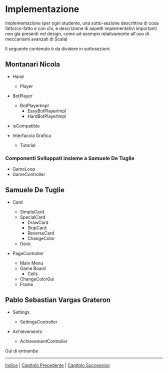 # Implementazione

Implementazione (per ogni studente, una sotto-sezione descrittiva 
di cosa fatto/co-fatto e con chi, e descrizione di aspetti implementativi importanti 
non già presenti nel design, come ad esempio relativamente 
all'uso di meccanismi avanzati di Scala)

Il seguente contenuto è da dividere in sottosezioni:


## Montanari Nicola

- Hand

  - Player

- BotPlayer
  - BotPlayerImpl
    - EasyBotPlayerImpl
    - HardBotPlayerImpl
- isCompatible

- Interfaccia Grafica
  - Tutorial

### Componenti Sviluppati insieme a Samuele De Tuglie

- GameLoop
- GameController

## Samuele De Tuglie

- Card
  - SimpleCard
  - SpecialCard
    - DrawCard
    - SkipCard
    - ReverseCard
    - ChangeColor
  - Deck

- PageController
  - Main Menu
  - Game Board
    - Cells
  - ChangeColorGui
  - Frame


## Pablo Sebastian Vargas Grateron

- Settings
  - SettingsController

- Achievements
  - AchievementController

Gui di entrambe


---

[Indice](../index.md) | [Capitolo Precedente](./4-Design-dettaglio.md) | [Capitolo Successivo](./6-Testing.md)